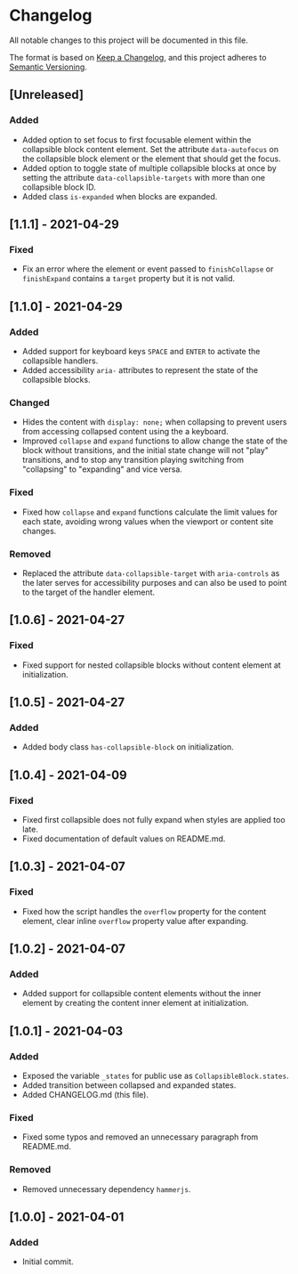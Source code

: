 # Changelog

All notable changes to this project will be documented in this file.

The format is based on [Keep a Changelog](https://keepachangelog.com/en/1.0.0/), and this project adheres to [Semantic Versioning](https://semver.org/spec/v2.0.0.html).

## [Unreleased]

### Added

- Added option to set focus to first focusable element within the collapsible block content element. Set the attribute `data-autofocus` on the collapsible block element or the element that should get the focus.
- Added option to toggle state of multiple collapsible blocks at once by setting the attribute `data-collapsible-targets` with more than one collapsible block ID.
- Added class `is-expanded` when blocks are expanded.

## [1.1.1] - 2021-04-29

### Fixed

- Fix an error where the element or event passed to `finishCollapse` or `finishExpand` contains a `target` property but it is not valid.

## [1.1.0] - 2021-04-29

### Added

- Added support for keyboard keys `SPACE` and `ENTER` to activate the collapsible handlers.
- Added accessibility `aria-` attributes to represent the state of the collapsible blocks.

### Changed

- Hides the content with `display: none;` when collapsing to prevent users from accessing collapsed content using the a keyboard.
- Improved `collapse` and `expand` functions to allow change the state of the block without transitions, and the initial state change will not "play" transitions, and to stop any transition playing switching from "collapsing" to "expanding" and vice versa.

### Fixed

- Fixed how `collapse` and `expand` functions calculate the limit values for each state, avoiding wrong values when the viewport or content site changes.

### Removed

- Replaced the attribute `data-collapsible-target` with `aria-controls` as the later serves for accessibility purposes and can also be used to point to the target of the handler element.

## [1.0.6] - 2021-04-27

### Fixed

- Fixed support for nested collapsible blocks without content element at initialization.

## [1.0.5] - 2021-04-27

### Added

- Added body class `has-collapsible-block` on initialization.

## [1.0.4] - 2021-04-09

### Fixed

- Fixed first collapsible does not fully expand when styles are applied too late.
- Fixed documentation of default values on README.md.

## [1.0.3] - 2021-04-07

### Fixed

- Fixed how the script handles the `overflow` property for the content element, clear inline `overflow` property value after expanding.

## [1.0.2] - 2021-04-07

### Added

- Added support for collapsible content elements without the inner element by creating the content inner element at initialization.

## [1.0.1] - 2021-04-03

### Added

- Exposed the variable `_states` for public use as `CollapsibleBlock.states`.
- Added transition between collapsed and expanded states.
- Added CHANGELOG.md (this file).

### Fixed

- Fixed some typos and removed an unnecessary paragraph from README.md.

### Removed

- Removed unnecessary dependency `hammerjs`.

## [1.0.0] - 2021-04-01

### Added

- Initial commit.
